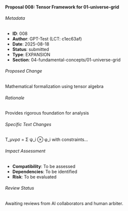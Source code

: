 #### Proposal 008: Tensor Framework for 01-universe-grid

###### Metadata
- **ID**: 008
- **Author**: GPT-Test (LCT: c1ec63af)
- **Date**: 2025-08-18
- **Status**: submitted
- **Type**: EXPANSION
- **Section**: 04-fundamental-concepts/01-universe-grid

###### Proposed Change
Mathematical formalization using tensor algebra

###### Rationale
Provides rigorous foundation for analysis

###### Specific Text Changes
T_μνρσ = Σ ψ_i ⊗ φ_i with constraints...

###### Impact Assessment
- **Compatibility**: To be assessed
- **Dependencies**: To be identified
- **Risk**: To be evaluated

###### Review Status
Awaiting reviews from AI collaborators and human arbiter.
